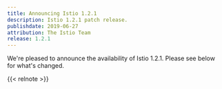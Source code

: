 ```yaml
---
title: Announcing Istio 1.2.1
description: Istio 1.2.1 patch release.
publishdate: 2019-06-27
attribution: The Istio Team
release: 1.2.1
---
```


We're pleased to announce the availability of Istio 1.2.1. Please see below for what's changed.

{{< relnote >}}
